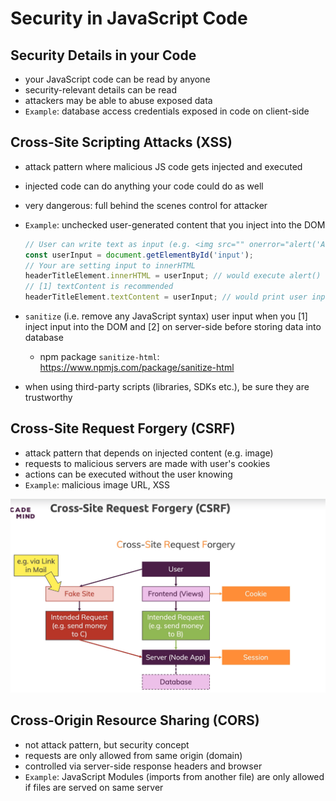# Security in JavaScript Code

## Security Details in your Code

- your JavaScript code can be read by anyone
- security-relevant details can be read
- attackers may be able to abuse exposed data
- `Example`: database access credentials exposed in code on client-side

## Cross-Site Scripting Attacks (XSS)

- attack pattern where malicious JS code gets injected and executed
- injected code can do anything your code could do as well
- very dangerous: full behind the scenes control for attacker
- `Example`: unchecked user-generated content that you inject into the DOM

  ```JavaScript
  // User can write text as input (e.g. <img src="" onerror="alert('Attack')">)
  const userInput = document.getElementById('input');
  // Your are setting input to innerHTML
  headerTitleElement.innerHTML = userInput; // would execute alert()
  // [1] textContent is recommended
  headerTitleElement.textContent = userInput; // would print user input code
  ```

- `sanitize` (i.e. remove any JavaScript syntax) user input when you [1] inject input into the DOM and [2] on server-side before storing data into database
  - npm package `sanitize-html`: <https://www.npmjs.com/package/sanitize-html>
- when using third-party scripts (libraries, SDKs etc.), be sure they are trustworthy

## Cross-Site Request Forgery (CSRF)

- attack pattern that depends on injected content (e.g. image)
- requests to malicious servers are made with user's cookies
- actions can be executed without the user knowing
- `Example`: malicious image URL, XSS

![](/00_slides/46_cross-site-request-forgery.png)

## Cross-Origin Resource Sharing (CORS)

- not attack pattern, but security concept
- requests are only allowed from same origin (domain)
- controlled via server-side response headers and browser
- `Example`: JavaScript Modules (imports from another file) are only allowed if files are served on same server
